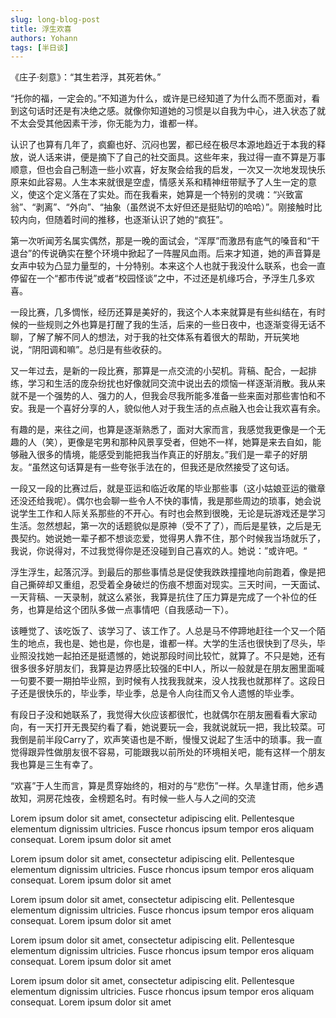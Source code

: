 ```yaml
---
slug: long-blog-post
title: 浮生欢喜
authors: Yohann
tags: [半日谈]
---
```


《庄子·刻意》：“其生若浮，其死若休。”

<!-- truncate -->

“托你的福，一定会的。”不知道为什么，或许是已经知道了为什么而不愿面对，看到这句话时还是有决绝之感。就像你知道她的习惯是以自我为中心，进入状态了就不太会受其他因素干涉，你无能为力，谁都一样。

认识了也算有几年了，疯癫也好、沉闷也罢，都已经在极尽本源地趋近于本我的释放，说人话来讲，便是摘下了自己的社交面具。这些年来，我过得一直不算是万事顺意，但也会自己制造一些小欢喜，好友聚会给我的启发，一次又一次地发现快乐原来如此容易。人生本来就很是空虚，情感关系和精神纽带赋予了人生一定的意义，使这个定义落在了实处。而在我看来，她算是一个特别的灵魂：“兴致富翁”、“剥离”、“外向”、“抽象（虽然说不太好但还是挺贴切的哈哈）”。刚接触时比较内向，但随着时间的推移，也逐渐认识了她的“疯狂”。

第一次听闻芳名属实偶然，那是一晚的面试会，“浑厚”而激昂有底气的嗓音和“干退台”的传说确实在整个环境中掀起了一阵腥风血雨。后来才知道，她的声音算是女声中较为凸显力量型的，十分特别。本来这个人也就于我没什么联系，也会一直停留在一个“都市传说”或者“校园怪谈”之中，不过还是机缘巧合，予浮生几多欢喜。

一段比赛，几多惆怅，经历还算是美好的，我这个人本来就算是有些纠结在，有时候的一些规则之外也算是打醒了我的生活，后来的一些日夜中，也逐渐变得无话不聊，了解了解不同人的想法，对于我的社交体系有着很大的帮助，开玩笑地说，“阴阳调和嘛”。总归是有些收获的。

又一年过去，是新的一段比赛，那算是一点交流的小契机。背稿、配合，一起排练，学习和生活的庞杂纷扰也好像就同交流中说出去的烦恼一样逐渐消散。我从来就不是一个强势的人、强力的人，但我会尽我所能多准备一些来面对那些害怕和不安。我是一个喜好分享的人，貌似他人对于我生活的点点融入也会让我欢喜有余。

有趣的是，来往之间，也算是逐渐熟悉了，面对大家而言，我感觉我更像是一个无趣的人（笑），更像是宅男和那种风景享受者，但她不一样，她算是来去自如，能够融入很多的情境，能感受到能把我当作真正的好朋友。”我们是一辈子的好朋友。“虽然这句话算是有一些夸张手法在的，但我还是欣然接受了这句话。

一段又一段的比赛过后，就是亚运和临近收尾的毕业那些事（这小姑娘亚运的徽章还没还给我呢）。偶尔也会聊一些令人不快的事情，我是那些周边的琐事，她会说说学生工作和人际关系那些的不开心。有时也会熬到很晚，无论是玩游戏还是学习生活。忽然想起，第一次的话题貌似是原神（受不了了），而后是星铁，之后是无畏契约。她说她一辈子都不想谈恋爱，觉得男人靠不住，那个时候我当场就乐了，我说，你说得对，不过我觉得你是还没碰到自己喜欢的人。她说：”或许吧。“

浮生浮生，起落沉浮。到最后的那些事情总是促使我跌跌撞撞地向前跑着，像是把自己撕碎却又重组，忍受着全身破烂的伤痕不想面对现实。三天时间，一天面试、一天背稿、一天录制，就这么紧张，我算是抗住了压力算是完成了一个补位的任务，也算是给这个团队多做一点事情吧（自我感动一下）。

该睡觉了、该吃饭了、该学习了、该工作了。人总是马不停蹄地赶往一个又一个陌生的地点，我也是、她也是，你也是，谁都一样。大学的生活也很快到了尽头，毕业照没找她一起拍还是挺遗憾的，她说那段时间比较忙，就算了。不只是她，还有很多很多好朋友们，我算是边界感比较强的E中I人，所以一般就是在朋友圈里面喊一句要不要一期拍毕业照，到时候有人找我我就来，没人找我也就那样了。这段日子还是很快乐的，毕业季，毕业季，总是令人向往而又令人遗憾的毕业季。

有段日子没和她联系了，我觉得大伙应该都很忙，也就偶尔在朋友圈看看大家动向，有一天打开无畏契约看了看，她说要玩一会，我就说就玩一把，我比较菜。可我倒是前半段Carry了，欢声笑语也是不断，慢慢又说起了生活中的琐事。我一直觉得跟异性做朋友很不容易，可能跟我以前所处的环境相关吧，能有这样一个朋友我也算是三生有幸了。

“欢喜”于人生而言，算是贯穿始终的，相对的与“悲伤”一样。久旱逢甘雨，他乡遇故知，洞房花烛夜，金榜题名时。有时候一些人与人之间的交流

Lorem ipsum dolor sit amet, consectetur adipiscing elit. Pellentesque elementum dignissim ultricies. Fusce rhoncus ipsum tempor eros aliquam consequat. Lorem ipsum dolor sit amet

Lorem ipsum dolor sit amet, consectetur adipiscing elit. Pellentesque elementum dignissim ultricies. Fusce rhoncus ipsum tempor eros aliquam consequat. Lorem ipsum dolor sit amet

Lorem ipsum dolor sit amet, consectetur adipiscing elit. Pellentesque elementum dignissim ultricies. Fusce rhoncus ipsum tempor eros aliquam consequat. Lorem ipsum dolor sit amet

Lorem ipsum dolor sit amet, consectetur adipiscing elit. Pellentesque elementum dignissim ultricies. Fusce rhoncus ipsum tempor eros aliquam consequat. Lorem ipsum dolor sit amet

Lorem ipsum dolor sit amet, consectetur adipiscing elit. Pellentesque elementum dignissim ultricies. Fusce rhoncus ipsum tempor eros aliquam consequat. Lorem ipsum dolor sit amet
